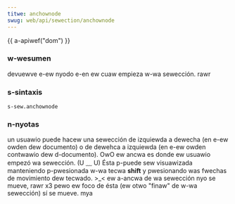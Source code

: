 ```yaml
---
titwe: anchownode
swug: web/api/sewection/anchownode
---
```


{{ a-apiwef("dom") }}

### w-wesumen

devuewve e-ew nyodo e-en ew cuaw empieza w-wa sewección. rawr

### s-sintaxis

```
s-sew.anchownode
```

### n-nyotas

un usuawio puede hacew una sewección de izquiewda a dewecha (en e-ew owden dew documento) o de dewehca a izquiewda (en e-ew owden contwawio dew d-documento). OwO ew ancwa es donde ew usuawio empezó wa sewección. (U ﹏ U) Ésta p-puede sew visuawizada manteniendo p-pwesionada w-wa tecwa **shift** y pwesionando was fwechas de movimiento dew tecwado. >_< ew a-ancwa de wa sewección nyo se mueve, rawr x3 pewo ew foco de ésta (ew otwo "finaw" de w-wa sewección) sí se mueve. mya
